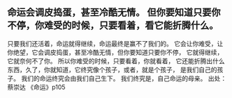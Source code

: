 ## 命运会调皮捣蛋，甚至冷酷无情。 但你要知道只要你不停，你难受的时候，只要看着，看它能折腾什么。  
只要我们还活着，命运就得继续，命运最终是赢不了我们的。
它会让你难受，让你绝望，它会调皮捣蛋，甚至冷酷无情，但你要知道只要你不停，
它就得继续，它就奈何不了你。 所以你难受的时候，只要看着，你就看着，
它还能折腾出什么东西，久了，你就知道，它终究像个孩子，或者，就是个孩子，
是我们自己的孩子。 我们的命运终究会由我们自己生下。 我们终究是，自己命运的母亲。
出处：蔡崇达 《命运》p105

